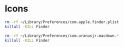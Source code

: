 # Icons

```bash
rm -rf ~/Library/Preferences/com.apple.finder.plist
killall -KILL Finder
```

```bash
rm -rf ~/Library/Preferences/com.uranusjr.macdown.*
killall -KILL Finder
```
